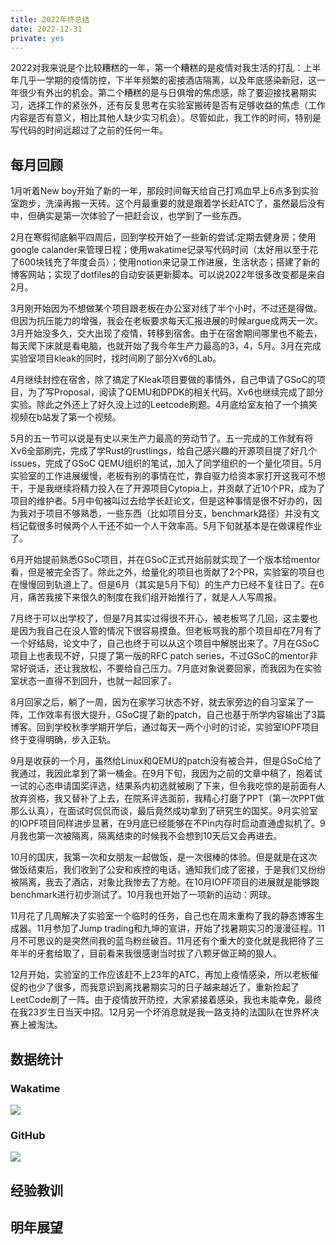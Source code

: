 ```yaml
---
title: 2022年终总结
date: 2022-12-31
private: yes
---
```


2022对我来说是个比较糟糕的一年，第一个糟糕的是疫情对我生活的打乱：上半年几乎一学期的疫情防控，下半年频繁的密接酒店隔离，以及年底感染新冠，这一年很少有外出的机会。第二个糟糕的是与日俱增的焦虑感，除了要迎接找暑期实习，选择工作的紧张外，还有反复思考在实验室搬砖是否有足够收益的焦虑（工作内容是否有意义，相比其他人缺少实习机会）。尽管如此，我工作的时间，特别是写代码的时间远超过了之前的任何一年。

## 每月回顾

1月听着New boy开始了新的一年，那段时间每天给自己打鸡血早上6点多到实验室跑步，洗澡再搬一天砖。这个月最重要的就是跟着学长赶ATC了，虽然最后没有中，但确实是第一次体验了一把赶会议，也学到了一些东西。

2月在寒假彻底躺平四周后，回到学校开始了一些新的尝试:定期去健身房；使用google calander来管理日程；使用wakatime记录写代码时间（太好用以至于花了600块钱充了年度会员）；使用notion来记录工作进展，生活状态；搭建了新的博客网站；实现了dotfiles的自动安装更新脚本。可以说2022年很多改变都是来自2月。 

3月刚开始因为不想做某个项目跟老板在办公室对线了半个小时，不过还是得做。但因为抗压能力的增强，我会在老板要求每天汇报进展的时候argue成两天一次。3月开始没多久，交大出现了疫情，转移到宿舍。由于在宿舍期间哪里也不能去，每天爬下床就是看电脑，也就开始了我今年生产力最高的3，4，5月。3月在完成实验室项目kleak的同时，找时间刷了部分Xv6的Lab。

4月继续封控在宿舍，除了搞定了Kleak项目要做的事情外，自己申请了GSoC的项目，为了写Proposal，阅读了QEMU和DPDK的相关代码。Xv6也继续完成了部分实验。除此之外还上了好久没上过的Leetcode刷题。4月底给室友拍了一个搞笑视频在b站发了第一个视频。

5月的五一节可以说是有史以来生产力最高的劳动节了。五一完成的工作就有将Xv6全部刷完，完成了学Rust的rustlings，给自己感兴趣的开源项目提了好几个issues，完成了GSoC QEMU组织的笔试，加入了同学组织的一个量化项目。5月实验室的工作进展缓慢，老板有别的事情在忙，靠自驱力给资本家打开这我可不想干，于是我继续将精力投入在了开源项目Cytopia上，并贡献了近10个PR，成为了项目的维护者。5月中旬被叫过去给学长赶论文，但是这种事情是很不好办的，因为我对于项目不够熟悉，一些东西（比如项目分支，benchmark路径）并没有文档记载很多时候两个人干还不如一个人干效率高。5月下旬就基本是在做课程作业了。

6月开始提前熟悉GSoC项目，并在GSoC正式开始前就实现了一个版本给mentor看，但是被完全否了。除此之外，给量化的项目也贡献了2个PR，实验室的项目也在慢慢回到轨道上了。但是6月（其实是5月下旬）的生产力已经不复往日了。在6月，痛苦我接下来很久的制度在我们组开始推行了，就是人人写周报。

7月终于可以出学校了，但是7月其实过得很不开心，被老板骂了几回，这主要也是因为我自己在没人管的情况下很容易摸鱼。但老板骂我的那个项目却在7月有了一个好结局，论文中了，自己也终于可以从这个项目中解脱出来了。7月在GSoC项目上也表现不好，只提了第一版的RFC patch series，不过GSoC的mentor非常好说话，还让我放松，不要给自己压力。7月底对象说要回家，而我因为在实验室状态一直得不到回升，也就一起回家了。

8月回家之后，躺了一周，因为在家学习状态不好，就去家旁边的自习室呆了一阵，工作效率有很大提升，GSoC提了新的patch，自己也基于所学内容输出了3篇博客。回到学校秋季学期开学后，通过每天一两个小时的讨论，实验室IOPF项目终于变得明确，步入正轨。

9月是收获的一个月，虽然给Linux和QEMU的patch没有被合并，但是GSoC给了我通过，我因此拿到了第一桶金。在9月下旬，我因为之前的文章中稿了，抱着试一试的心态申请国奖评选，结果系内初选就被刷了下来，但令我吃惊的是前面有人放弃资格，我又替补了上去，在院系评选面前，我精心打磨了PPT（第一次PPT做那么认真），在面试时侃侃而谈，最后竟然成功拿到了研究生的国奖。9月实验室的IOPF项目同样进步显著，在9月底已经能够在不Pin内存时启动直通虚拟机了。9月我也第一次被隔离，隔离结束的时候我不会想到10天后又会再进去。

10月的国庆，我第一次和女朋友一起做饭，是一次很棒的体验。但是就是在这次做饭结束后，我们收到了公安和疾控的电话，通知我们成了密接，于是我们又纷纷被隔离，我去了酒店，对象比我惨去了方舱。在10月IOPF项目的进展就是能够跑benchmark进行初步测试了。10月我也开始了一项新的运动：网球。

11月花了几周解决了实验室一个临时的任务，自己也在周末重构了我的静态博客生成器。11月参加了Jump trading和九坤的宣讲，开始了找暑期实习的漫漫征程。11月不可思议的是突然间我的蓝鸟粉丝破百。11月还有个重大的变化就是我把待了三年半的牙套给取了，目前看来我很感谢当时拔了八颗牙做正畸的狠人。

12月开始，实验室的工作应该赶不上23年的ATC，再加上疫情感染，所以老板催促的也少了很多，而我意识到离找暑期实习的日子越来越近了，重新捡起了LeetCode刷了一阵。由于疫情放开防控，大家紧接着感染，我也未能幸免，最终在我23岁生日当天中招。12月另一个坏消息就是我一路支持的法国队在世界杯决赛上被淘汰。

## 数据统计

### Wakatime

![](./static/wakatime_2022_lookback.png)

### GitHub

![](./static/github_2022.png)

## 经验教训

## 明年展望

